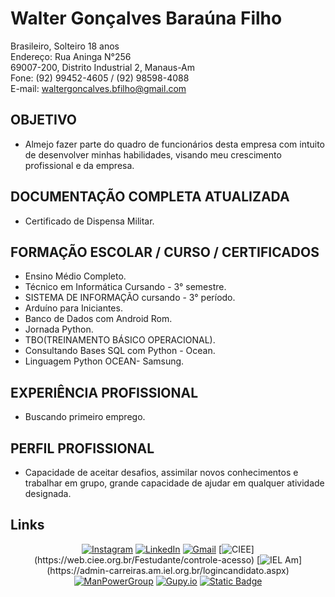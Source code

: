 # Walter Gonçalves Baraúna Filho

Brasileiro, Solteiro 18 anos <br> 
Endereço: Rua Aninga N°256 <br>
69007-200, Distrito Industrial 2, Manaus-Am <br>
Fone: (92) 99452-4605 / (92) 98598-4088  <br>
E-mail: waltergoncalves.bfilho@gmail.com


## OBJETIVO
* Almejo fazer parte do quadro de funcionários desta empresa com intuito de desenvolver minhas habilidades, visando meu crescimento profissional e da empresa.

## DOCUMENTAÇÃO COMPLETA ATUALIZADA
* Certificado de Dispensa Militar.

## FORMAÇÃO ESCOLAR / CURSO / CERTIFICADOS
* Ensino Médio Completo.
* Técnico em Informática Cursando - 3° semestre.
* SISTEMA DE INFORMAÇÃO cursando - 3° período.
* Arduíno para Iniciantes.
* Banco de Dados com Android Rom.
* Jornada Python.
* TBO(TREINAMENTO BÁSICO OPERACIONAL).
* Consultando Bases SQL com Python - Ocean.
* Linguagem Python OCEAN- Samsung.

## EXPERIÊNCIA PROFISSIONAL
* Buscando primeiro emprego.

## PERFIL PROFISSIONAL

* Capacidade de aceitar desafios, assimilar novos conhecimentos e trabalhar em grupo, grande capacidade de ajudar em qualquer atividade designada.

## Links

<div align="center" >

[![Instagram](https://img.shields.io/badge/Instagram-%23E4405F.svg?logo=Instagram&logoColor=white)](https://instagram.com/waltergoncalves.filho)
[![LinkedIn](https://img.shields.io/badge/LinkedIn-%230077B5.svg?logo=linkedin&logoColor=white)](https://linkedin.com/in/waltergoncalvesfilho)
[![Gmail](https://img.shields.io/badge/Gmail-D14836.svg?logo=Gmail&logoColor=white&)](mailto:waltergoncalves.bfilho@gmail.com)
[![CIEE](https://img.shields.io/badge/CIEE-8A2BE2?)](https://web.ciee.org.br/Festudante/controle-acesso)
[![IEL Am](https://img.shields.io/badge/IEL_Am-blue?)](https://admin-carreiras.am.iel.org.br/logincandidato.aspx)
[![ManPowerGroup](https://img.shields.io/badge/ManPower-Group-orange?style=flat&logoColor=blue&logoSize=amg&labelColor=blue)](https://vagas.manpowergroup.com.br/)
[![Gupy.io](https://img.shields.io/badge/Gupy.io-black?style=flat&logoColor=dark&logoSize=amg&labelColor=dark)](https://portal.gupy.io/)
[![Static Badge](https://img.shields.io/badge/ITD-AM-blue%20?labelColor=%2335BACE&color=%2398A631)
](https://www.trimonte.org.br/)



</div>
